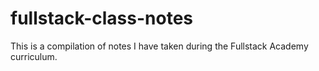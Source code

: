 # fullstack-class-notes

This is a compilation of notes I have taken during the Fullstack Academy curriculum.
